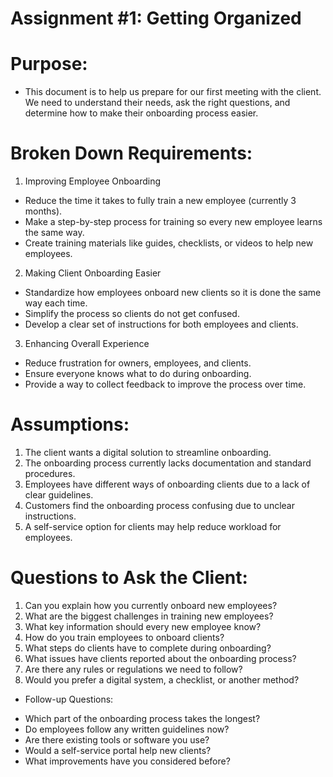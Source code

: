 # Assignment #1: Getting Organized


# Purpose:

- This document is to help us prepare for our first meeting with the client. We need to understand their needs, ask the right questions, and determine how to make their onboarding process easier. 


# Broken Down Requirements:

1. Improving Employee Onboarding

- Reduce the time it takes to fully train a new employee (currently 3 months).
- Make a step-by-step process for training so every new employee learns the same way.
- Create training materials like guides, checklists, or videos to help new employees.


2. Making Client Onboarding Easier

- Standardize how employees onboard new clients so it is done the same way each time.
- Simplify the process so clients do not get confused.
- Develop a clear set of instructions for both employees and clients.


3. Enhancing Overall Experience

- Reduce frustration for owners, employees, and clients.
- Ensure everyone knows what to do during onboarding.
- Provide a way to collect feedback to improve the process over time.


# Assumptions:

1. The client wants a digital solution to streamline onboarding.
2. The onboarding process currently lacks documentation and standard procedures.
3. Employees have different ways of onboarding clients due to a lack of clear guidelines.
4. Customers find the onboarding process confusing due to unclear instructions.
5. A self-service option for clients may help reduce workload for employees.


# Questions to Ask the Client:

1. Can you explain how you currently onboard new employees?
2. What are the biggest challenges in training new employees?
3. What key information should every new employee know?
4. How do you train employees to onboard clients?
5. What steps do clients have to complete during onboarding?
6. What issues have clients reported about the onboarding process?
7. Are there any rules or regulations we need to follow?
8. Would you prefer a digital system, a checklist, or another method?


* Follow-up Questions:

- Which part of the onboarding process takes the longest?
- Do employees follow any written guidelines now?
- Are there existing tools or software you use?
- Would a self-service portal help new clients?
- What improvements have you considered before?


